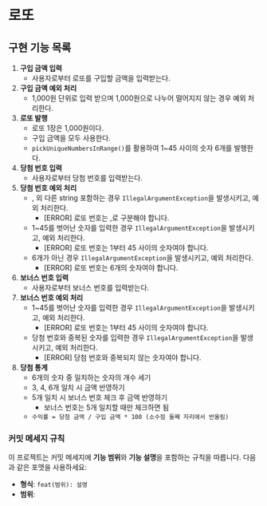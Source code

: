 # 로또

## 구현 기능 목록

1. **구입 금액 입력**
    - 사용자로부터 로또를 구입할 금액을 입력받는다.
2. **구입 금액 예외 처리**
    - 1,000원 단위로 입력 받으며 1,000원으로 나누어 떨어지지 않는 경우 예외 처리한다.
3. **로또 발행**
    - 로또 1장은 1,000원이다.
    - 구입 금액을 모두 사용한다.
    - `pickUniqueNumbersInRange()`를 활용하여 1~45 사이의 숫자 6개를 발행한다.
4. **당첨 번호 입력**
    - 사용자로부터 당첨 번호를 입력받는다.
5. **당첨 번호 예외 처리**
    - , 외 다른 string 포함하는 경우 `IllegalArgumentException`을 발생시키고, 예외 처리한다.
      - [ERROR] 로또 번호는 ,로 구분해야 합니다.
    - 1~45를 벗어난 숫자를 입력한 경우 `IllegalArgumentException`을 발생시키고, 예외 처리한다.
      - [ERROR] 로또 번호는 1부터 45 사이의 숫자여야 합니다.
    - 6개가 아닌 경우 `IllegalArgumentException`을 발생시키고, 예외 처리한다.
      - [ERROR] 로또 번호는 6개의 숫자여야 합니다.
6. **보너스 번호 입력**
    - 사용자로부터 보너스 번호를 입력받는다.
7. **보너스 번호 예외 처리**
    - 1~45를 벗어난 숫자를 입력한 경우 `IllegalArgumentException`을 발생시키고, 예외 처리한다.
      - [ERROR] 로또 번호는 1부터 45 사이의 숫자여야 합니다.
    - 당첨 번호와 중복된 숫자를 입력한 경우 `IllegalArgumentException`을 발생시키고, 예외 처리한다.
      - [ERROR] 당첨 번호와 중복되지 않는 숫자여야 합니다.
8. **당첨 통계**
    - 6개의 숫자 중 일치하는 숫자의 개수 세기
    - 3, 4, 6개 일치 시 금액 반영하기
    - 5개 일치 시 보너스 번호 체크 후 금액 반영하기
      - 보너스 번호는 5개 일치할 때만 체크하면 됨
    - `수익률 = 당첨 금액 / 구입 금액 * 100 (소수점 둘째 자리에서 반올림)`

### 커밋 메세지 규칙

이 프로젝트는 커밋 메세지에 **기능 범위**와 **기능 설명**을 포함하는 규칙을 따릅니다.
다음과 같은 포맷을 사용하세요:

- **형식**: `feat(범위): 설명`
- **범위**: